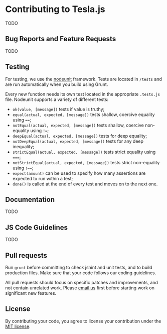 # Contributing to Tesla.js

TODO


## Bug Reports and Feature Requests

TODO


## Testing

For testing, we use the [nodeunit](https://github.com/caolan/nodeunit/) framework. Tests are located in `/tests` and are run automatically when you build using Grunt.

Every new function needs its own test located in the appropriate `.tests.js` file. Nodeunit supports a variety of different tests:

* `ok(value, [message])` tests if value is truthy;
* `equal(actual, expected, [message])` tests shallow, coercive equality using `==`;
* `notEqual(actual, expected, [message])` tests shallow, coercive non-equality using `!=`;
* `deepEqual(actual, expected, [message])` tests for deep equality;
* `notDeepEqual(actual, expected, [message])` tests for any deep inequality;
* `strictEqual(actual, expected, [message])` tests strict equality using `===`;
* `notStrictEqual(actual, expected, [message])` tests strict non-equality using `!==`;
* `expect(amount)` can be used to specify how many assertions are expected to run within a test;
* `done()` is called at the end of every test and moves on to the next one.


## Documentation

TODO


## JS Code Guidelines

TODO


## Pull requests

Run `grunt` before committing to check jshint and unit tests, and to build production files. Make sure that your code follows our coding guidelines.

All pull requests should focus on specific patches and improvements, and not contain unrelated work. Please [email us](dev@mathigon.org) first before starting work on significant new features.


## License

By contributing your code, you agree to license your contribution under the [MIT license](https://github.com/mathigon/kepler.js/blob/master/LICENSE).
